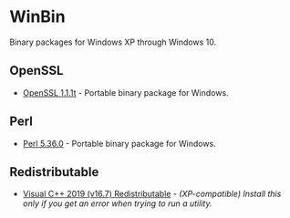 # WinBin
Binary packages for Windows XP through Windows 10.

## OpenSSL
* [OpenSSL 1.1.1t](https://github.com/veganaize/WinBin/releases/download/openssl1/openssl-1.1.1t-windows-x86.zip) - Portable binary package for Windows.

## Perl
* [Perl 5.36.0](https://github.com/veganaize/WinBin/releases/download/perl5/perl-5.36.0-windows-x86.zip) - Portable binary package for Windows.

## Redistributable
* [Visual C++ 2019 (v16.7) Redistributable](https://github.com/veganaize/WinBin/releases/download/perl5/VC_redist.x86_2019.v16.7.exe) - _(XP-compatible) Install this only if you get an error when trying to run a utility._
